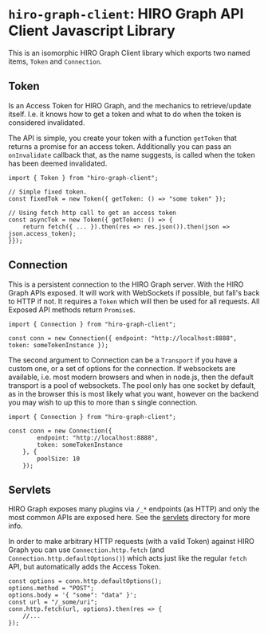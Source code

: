 # `hiro-graph-client`: HIRO Graph API Client Javascript Library

This is an isomorphic HIRO Graph Client library which exports two named items, `Token` and `Connection`.

## Token

Is an Access Token for HIRO Graph, and the mechanics to retrieve/update itself.
I.e. it knows how to get a token and what to do when the token is considered invalidated.

The API is simple, you create your token with a function `getToken` that returns a promise for an access token. Additionally you can pass an `onInvalidate` callback that, as the name suggests, is called when the token has been deemed invalidated.

```
import { Token } from "hiro-graph-client";

// Simple fixed token.
const fixedTok = new Token({ getToken: () => "some token" });

// Using fetch http call to get an access token
const asyncTok = new Token({ getToken: () => {
    return fetch({ ... }).then(res => res.json()).then(json => json.access_token);
}});
```

## Connection

This is a persistent connection to the HIRO Graph server. With the HIRO Graph APIs exposed. It will work with WebSockets if possible, but fall's back to HTTP if not. It requires a `Token` which will then be used for all requests. All Exposed API methods return `Promise`s.

```
import { Connection } from "hiro-graph-client";

const conn = new Connection({ endpoint: "http://localhost:8888", token: someTokenInstance });
```

The second argument to Connection can be a `Transport` if you have a custom one, or a set of options for the connection. If websockets are available, i.e. most modern browsers and when in node.js, then the default transport is a pool of websockets. The pool only has one socket by default, as in the browser this is most likely what you want, however on the backend you may wish to up this to more than s single connection.

```
import { Connection } from "hiro-graph-client";

const conn = new Connection({
        endpoint: "http://localhost:8888",
        token: someTokenInstance
    }, { 
        poolSize: 10
    });
```


## Servlets

HIRO Graph exposes many plugins via `/_*` endpoints (as HTTP) and only the most common APIs are exposed here. See the [servlets](/src/servlets/) directory for more info.

In order to make arbitrary HTTP requests (with a valid Token) against HIRO Graph you can use `Connection.http.fetch` (and `Connection.http.defaultOptions()`) which acts just like the regular `fetch` API, but automatically adds the Access Token.

```
const options = conn.http.defaultOptions();
options.method = "POST";
options.body = '{ "some": "data" }';
const url = "/_some/uri";
conn.http.fetch(url, options).then(res => {
    //...
});
```
